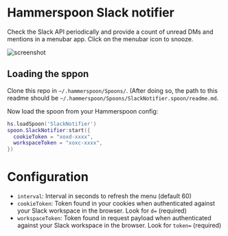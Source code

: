 # Hammerspoon Slack notifier

Check the Slack API periodically and provide a count of unread DMs and mentions
in a menubar app. Click on the menubar icon to snooze.

![screenshot](https://zthings.files.wordpress.com/2020/02/screen-shot-2020-02-09-at-11.17.33-pm.png)

## Loading the sppon

Clone this repo in `~/.hammerspoon/Spoons/`. (After doing so, the path to this
readme should be `~/.hammerspoon/Spoons/SlackNotifier.spoon/readme.md`.

Now load the spoon from your Hammerspoon config:

```lua
hs.loadSpoon('SlackNotifier')
spoon.SlackNotifier:start({
  cookieToken = "xoxd-xxxx",
  workspaceToken = "xoxc-xxxx",
})
```

# Configuration

- `interval`: Interval in seconds to refresh the menu (default 60)
- `cookieToken`: Token found in your cookies when authenticated against your Slack workspace in the browser. Look for `d=` (required)
- `workspaceToken`: Token found in request payload when authenticated against your Slack workspace in the browser. Look for `token=` (required)
